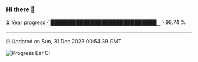 ### Hi there 👋

⏳ Year progress { █████████████████████████████▁ } 99.74 %

---

⏰ Updated on Sun, 31 Dec 2023 00:54:39 GMT

![Progress Bar CI](https://github.com/liununu/liununu/workflows/Progress%20Bar%20CI/badge.svg)
